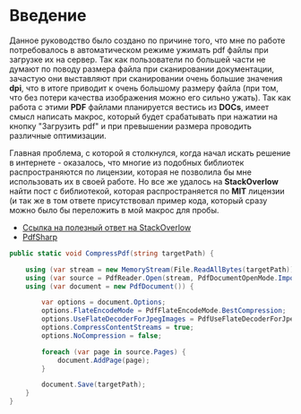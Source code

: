# Введение

Данное руководство было создано по причине того, что мне по работе потребовалось в автоматическом режиме ужимать pdf файлы при загрузке их на сервер.
Так как пользователи по большей части не думают по поводу размера файла при сканировании документации, зачастую они выставляют при сканировании очень большие значения **dpi**, что в итоге приводит к очень большому размеру файла (при том, что без потери качества изображения можно его сильно ужать).
Так как работа с этими **PDF** файлами планируется вестись из **DOCs**, имеет смысл написать макрос, который будет срабатывать при нажатии на кнопку "Загрузить pdf" и при превышении размера проводить различные оптимизации.

Главная проблема, с которой я столкнулся, когда начал искать решение в интернете - оказалось, что многие из подобных библиотек распространяются по лицензии, которая не позволила бы мне использовать их в своей работе.
Но все же удалось на **StackOverlow** найти пост с библиотекой, которая распространяется по **MIT** лицензии (и так же в том ответе присутствовал пример кода, который сразу можно было бы переложить в мой макрос для пробы.

- [Ссылка на полезный ответ на StackOverlow](https://stackoverflow.com/a/57386379)
- [PdfSharp](http://www.pdfsharp.net/)

```csharp
public static void CompressPdf(string targetPath) {

    using (var stream = new MemoryStream(File.ReadAllBytes(targetPath)) { Position = 0 } )
    using (var source = PdfReader.Open(stream, PdfDocumentOpenMode.Import))
    using (var document = new PdfDocument()) {

        var options = document.Options;
        options.FlateEncodeMode = PdfFlateEncodeMode.BestCompression;
        options.UseFlateDecoderForJpegImages = PdfUseFlateDecoderForJpegImages.Automatic;
        options.CompressContentStreams = true;
        options.NoCompression = false;

        foreach (var page in source.Pages) {
            document.AddPage(page);
        }

        document.Save(targetPath);
    }
}
```
